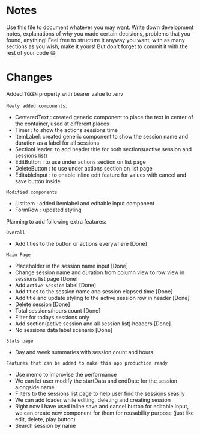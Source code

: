 # Notes

Use this file to document whatever you may want.
Write down development notes, explanations of why you made certain decisions, problems that you found, anything!
Feel free to structure it anyway you want, with as many sections as you wish, make it yours!
But don't forget to commit it with the rest of your code 😄

# Changes

Added `TOKEN` property with bearer value to .env

`Newly added components`:

- CenteredText : created generic component to place the text in center of the container, used at different places
- Timer : to show the actions sessions time
- ItemLabel: created generic component to show the session name and duration as a label for all sessions
- SectionHeader: to add header title for both sections(active session and sessions list)
- EditButton : to use under actions section on list page
- DeleteButton : to use under actions section on list page
- EditableInput : to enable inline edit feature for values with cancel and save button inside

`Modified components`

- ListItem : added itemlabel and editable input component
- FormRow : updated styling

Planning to add following extra features:

`Overall`

- Add titles to the button or actions everywhere [Done]

`Main Page`

- Placeholder in the session name input [Done]
- Change session name and duration from column view to row view in sessions list page [Done]
- Add `Active Session` label [Done]
- Add titles to the session name and session elapsed time [Done]
- Add title and update styling to the active session row in header [Done]
- Delete session [Done]
- Total sessions/hours count [Done]
- Filter for todays sessions only
- Add section(active session and all session list) headers [Done]
- No sessions data label scenario [Done]

`Stats page`

- Day and week summaries with session count and hours

`Features that can be added to make this app production ready`

- Use memo to improvise the performance
- We can let user modify the startData and endDate for the session alongside name
- Filters to the sessions list page to help user find the sessions seasily
- We can add loader while editing, deleting and creating session
- Right now I have used inline save and cancel button for editable input, we can create new component for them
  for reusability purpose (just like edit, delete, play button)
- Search session by name


